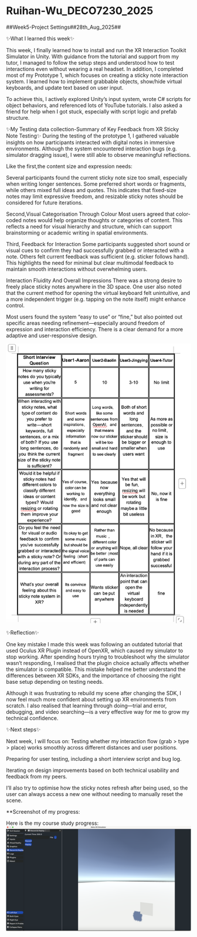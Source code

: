 # Ruihan-Wu_DECO7230_2025

##Week5-Project Settings##28th_Aug_2025##

✨What I learned this week✨

This week, I finally learned how to install and run the XR Interaction Toolkit Simulator in Unity. With guidance from the tutorial and support from my tutor, I managed to follow the setup steps and understood how to test interactions even without wearing a real headset. In addition, I completed most of my Prototype 1, which focuses on creating a sticky note interaction system. I learned how to implement grabbable objects, show/hide virtual keyboards, and update text based on user input.

To achieve this, I actively explored Unity’s input system, wrote C# scripts for object behaviors, and referenced lots of YouTube tutorials. I also asked a friend for help when I got stuck, especially with script logic and prefab structure.

✨My Testing data collection-Summary of Key Feedback from XR Sticky Note Testing✨
During the testing of the prototype 1, I gathered valuable insights on how participants interacted with digital notes in immersive environments. Although the system encountered interaction bugs (e.g. simulator dragging issue), I were still able to observe meaningful reflections.

Like the first,the content size and expression needs:

Several participants found the current sticky note size too small, especially when writing longer sentences. Some preferred short words or fragments, while others mixed full ideas and quotes. This indicates that fixed-size notes may limit expressive freedom, and resizable sticky notes should be considered for future iterations.

Second,Visual Categorisation Through Colour
Most users agreed that color-coded notes would help organize thoughts or categories of content. This reflects a need for visual hierarchy and structure, which can support brainstorming or academic writing in spatial environments.

Third, Feedback for Interaction
Some participants suggested short sound or visual cues to confirm they had successfully grabbed or interacted with a note. Others felt current feedback was sufficient (e.g. sticker follows hand). This highlights the need for minimal but clear multimodal feedback to maintain smooth interactions without overwhelming users.

Interaction Fluidity And Overall Impressions
There was a strong desire to freely place sticky notes anywhere in the 3D space. One user also noted that the current method for opening the virtual keyboard felt unintuitive, and a more independent trigger (e.g. tapping on the note itself) might enhance control.

Most users found the system “easy to use” or “fine,” but also pointed out specific areas needing refinement—especially around freedom of expression and interaction efficiency. There is a clear demand for a more adaptive and user-responsive design.

![Screenshot](./Images/feedbacks.png)


✨Reflection✨

One key mistake I made this week was following an outdated tutorial that used Oculus XR Plugin instead of OpenXR, which caused my simulator to stop working. After spending hours trying to troubleshoot why the simulator wasn’t responding, I realised that the plugin choice actually affects whether the simulator is compatible. This mistake helped me better understand the differences between XR SDKs, and the importance of choosing the right base setup depending on testing needs.

Although it was frustrating to rebuild my scene after changing the SDK, I now feel much more confident about setting up XR environments from scratch. I also realised that learning through doing—trial and error, debugging, and video searching—is a very effective way for me to grow my technical confidence.

✨Next steps✨

Next week, I will focus on:
Testing whether my interaction flow (grab > type > place) works smoothly across different distances and user positions.

Preparing for user testing, including a short interview script and bug log.

Iterating on design improvements based on both technical usability and feedback from my peers.

I’ll also try to optimise how the sticky notes refresh after being used, so the user can always access a new one without needing to manually reset the scene.


**Screenshot of my progress:

Here is the my course study progress:
![Screenshot](./Images/555.png)

